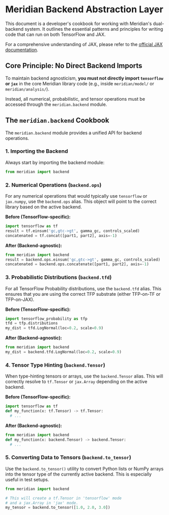 # Meridian Backend Abstraction Layer

This document is a developer's cookbook for working with Meridian's dual-backend
system. It outlines the essential patterns and principles for writing code that
can run on both TensorFlow and JAX.

For a comprehensive understanding of JAX, please refer to the [official JAX
documentation](https://jax.readthedocs.io/en/latest/).

## Core Principle: No Direct Backend Imports

To maintain backend agnosticism, **you must not directly import `tensorflow` or
`jax`** in the core Meridian library code (e.g., inside `meridian/model/` or
`meridian/analysis/`).

Instead, all numerical, probabilistic, and tensor operations must be accessed
through the `meridian.backend` module.

## The `meridian.backend` Cookbook

The `meridian.backend` module provides a unified API for backend operations.

### 1. Importing the Backend

Always start by importing the backend module:

```python
from meridian import backend
```

### 2. Numerical Operations (`backend.ops`)

For any numerical operations that would typically use `tensorflow` or
`jax.numpy`, use the `backend.ops` alias. This object will point to the correct
library based on the active backend.

**Before (TensorFlow-specific):**

```python
import tensorflow as tf
result = tf.einsum('gc,gtc->gt', gamma_gc, controls_scaled)
concatenated = tf.concat([part1, part2], axis=-1)
```

**After (Backend-agnostic):**

```python
from meridian import backend
result = backend.ops.einsum('gc,gtc->gt', gamma_gc, controls_scaled)
concatenated = backend.ops.concatenate([part1, part2], axis=-1)
```

### 3. Probabilistic Distributions (`backend.tfd`)

For all TensorFlow Probability distributions, use the `backend.tfd` alias. This
ensures that you are using the correct TFP substrate (either TFP-on-TF or
TFP-on-JAX).

**Before (TensorFlow-specific):**

```python
import tensorflow_probability as tfp
tfd = tfp.distributions
my_dist = tfd.LogNormal(loc=0.2, scale=0.9)
```

**After (Backend-agnostic):**

```python
from meridian import backend
my_dist = backend.tfd.LogNormal(loc=0.2, scale=0.9)
```

### 4. Tensor Type Hinting (`backend.Tensor`)

When type-hinting tensors or arrays, use the `backend.Tensor` alias. This will
correctly resolve to `tf.Tensor` or `jax.Array` depending on the active backend.

**Before (TensorFlow-specific):**

```python
import tensorflow as tf
def my_function(x: tf.Tensor) -> tf.Tensor:
  # ...
```

**After (Backend-agnostic):**

```python
from meridian import backend
def my_function(x: backend.Tensor) -> backend.Tensor:
  # ...
```

### 5. Converting Data to Tensors (`backend.to_tensor`)

Use the `backend.to_tensor()` utility to convert Python lists or NumPy arrays
into the tensor type of the currently active backend. This is especially useful
in test setups.

```python
from meridian import backend

# This will create a tf.Tensor in 'tensorflow' mode
# and a jax.Array in 'jax' mode.
my_tensor = backend.to_tensor([1.0, 2.0, 3.0])
```